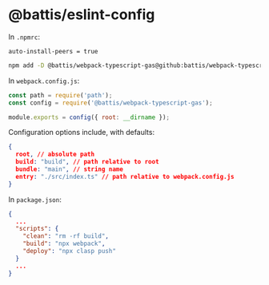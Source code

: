 # @battis/eslint-config

In `.npmrc`:

```
auto-install-peers = true
```

```bash
npm add -D @battis/webpack-typescript-gas@github:battis/webpack-typescript-gas
```

In `webpack.config.js`:

```js
const path = require('path');
const config = require('@battis/webpack-typescript-gas');

module.exports = config({ root: __dirname });
```

Configuration options include, with defaults:

```json
{
  root, // absolute path
  build: "build", // path relative to root
  bundle: "main", // string name
  entry: "./src/index.ts" // path relative to webpack.config.js
}
```

In `package.json`:

```json
{
  ...
  "scripts": {
    "clean": "rm -rf build",
    "build": "npx webpack",
    "deploy": "npx clasp push"
  }
  ...
}
```
